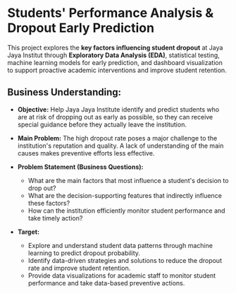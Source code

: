 # Students' Performance Analysis & Dropout Early Prediction

This project explores the **key factors influencing student dropout** at Jaya Jaya Institut through **Exploratory Data Analysis (EDA)**, statistical testing, machine learning models for early prediction, and dashboard visualization to support proactive academic interventions and improve student retention.

## Business Understanding:

* **Objective:** Help Jaya Jaya Institute identify and predict students who are at risk of dropping out as early as possible, so they can receive special guidance before they actually leave the institution.

* **Main Problem:** The high dropout rate poses a major challenge to the institution's reputation and quality. A lack of understanding of the main causes makes preventive efforts less effective.

* **Problem Statement (Business Questions):**

  * What are the main factors that most influence a student's decision to drop out?
  * What are the decision-supporting features that indirectly influence these factors?
  * How can the institution efficiently monitor student performance and take timely action?

* **Target:**

  * Explore and understand student data patterns through machine learning to predict dropout probability.
  * Identify data-driven strategies and solutions to reduce the dropout rate and improve student retention.
  * Provide data visualizations for academic staff to monitor student performance and take data-based preventive actions.
